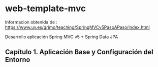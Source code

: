 # web-template-mvc

Informacion obtenida de : https://www.uv.es/grimo/teaching/SpringMVCv5PasoAPaso/index.html

Desarrollo aplicación Spring MVC v5 + Spring Data JPA

## Capítulo 1. Aplicación Base y Configuración del Entorno
